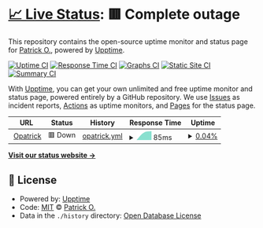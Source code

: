 # [📈 Live Status](https://demo.upptime.js.org): <!--live status--> **🟥 Complete outage**

This repository contains the open-source uptime monitor and status page for [Patrick O.](opatrick.com), powered by [Upptime](https://github.com/upptime/upptime).

[![Uptime CI](https://github.com/opatrickcloud/opatrick.com/workflows/Uptime%20CI/badge.svg)](https://github.com/opatrickcloud/opatrick.com/actions?query=workflow%3A%22Uptime+CI%22)
[![Response Time CI](https://github.com/opatrickcloud/opatrick.com/workflows/Response%20Time%20CI/badge.svg)](https://github.com/opatrickcloud/opatrick.com/actions?query=workflow%3A%22Response+Time+CI%22)
[![Graphs CI](https://github.com/opatrickcloud/opatrick.com/workflows/Graphs%20CI/badge.svg)](https://github.com/opatrickcloud/opatrick.com/actions?query=workflow%3A%22Graphs+CI%22)
[![Static Site CI](https://github.com/opatrickcloud/opatrick.com/workflows/Static%20Site%20CI/badge.svg)](https://github.com/opatrickcloud/opatrick.com/actions?query=workflow%3A%22Static+Site+CI%22)
[![Summary CI](https://github.com/opatrickcloud/opatrick.com/workflows/Summary%20CI/badge.svg)](https://github.com/opatrickcloud/opatrick.com/actions?query=workflow%3A%22Summary+CI%22)

With [Upptime](https://upptime.js.org), you can get your own unlimited and free uptime monitor and status page, powered entirely by a GitHub repository. We use [Issues](https://github.com/opatrickcloud/opatrick.com/issues) as incident reports, [Actions](https://github.com/opatrickcloud/opatrick.com/actions) as uptime monitors, and [Pages](https://demo.upptime.js.org) for the status page.

<!--start: status pages-->
<!-- This summary is generated by Upptime (https://github.com/upptime/upptime) -->
<!-- Do not edit this manually, your changes will be overwritten -->
<!-- prettier-ignore -->
| URL | Status | History | Response Time | Uptime |
| --- | ------ | ------- | ------------- | ------ |
| <img alt="" src="https://icons.duckduckgo.com/ip3/opatrick.com.ico" height="13"> [Opatrick](https://opatrick.com) | 🟥 Down | [opatrick.yml](https://github.com/opatrickcloud/opatrick.com/commits/HEAD/history/opatrick.yml) | <details><summary><img alt="Response time graph" src="./graphs/opatrick/response-time-week.png" height="20"> 85ms</summary><br><a href="https://opatrickcloud.github.io/opatrick.com/history/opatrick"><img alt="Response time 85" src="https://img.shields.io/endpoint?url=https%3A%2F%2Fraw.githubusercontent.com%2Fopatrickcloud%2Fopatrick.com%2FHEAD%2Fapi%2Fopatrick%2Fresponse-time.json"></a><br><a href="https://opatrickcloud.github.io/opatrick.com/history/opatrick"><img alt="24-hour response time 85" src="https://img.shields.io/endpoint?url=https%3A%2F%2Fraw.githubusercontent.com%2Fopatrickcloud%2Fopatrick.com%2FHEAD%2Fapi%2Fopatrick%2Fresponse-time-day.json"></a><br><a href="https://opatrickcloud.github.io/opatrick.com/history/opatrick"><img alt="7-day response time 85" src="https://img.shields.io/endpoint?url=https%3A%2F%2Fraw.githubusercontent.com%2Fopatrickcloud%2Fopatrick.com%2FHEAD%2Fapi%2Fopatrick%2Fresponse-time-week.json"></a><br><a href="https://opatrickcloud.github.io/opatrick.com/history/opatrick"><img alt="30-day response time 85" src="https://img.shields.io/endpoint?url=https%3A%2F%2Fraw.githubusercontent.com%2Fopatrickcloud%2Fopatrick.com%2FHEAD%2Fapi%2Fopatrick%2Fresponse-time-month.json"></a><br><a href="https://opatrickcloud.github.io/opatrick.com/history/opatrick"><img alt="1-year response time 85" src="https://img.shields.io/endpoint?url=https%3A%2F%2Fraw.githubusercontent.com%2Fopatrickcloud%2Fopatrick.com%2FHEAD%2Fapi%2Fopatrick%2Fresponse-time-year.json"></a></details> | <details><summary><a href="https://opatrickcloud.github.io/opatrick.com/history/opatrick">0.04%</a></summary><a href="https://opatrickcloud.github.io/opatrick.com/history/opatrick"><img alt="All-time uptime 0.04%" src="https://img.shields.io/endpoint?url=https%3A%2F%2Fraw.githubusercontent.com%2Fopatrickcloud%2Fopatrick.com%2FHEAD%2Fapi%2Fopatrick%2Fuptime.json"></a><br><a href="https://opatrickcloud.github.io/opatrick.com/history/opatrick"><img alt="24-hour uptime 0.04%" src="https://img.shields.io/endpoint?url=https%3A%2F%2Fraw.githubusercontent.com%2Fopatrickcloud%2Fopatrick.com%2FHEAD%2Fapi%2Fopatrick%2Fuptime-day.json"></a><br><a href="https://opatrickcloud.github.io/opatrick.com/history/opatrick"><img alt="7-day uptime 0.04%" src="https://img.shields.io/endpoint?url=https%3A%2F%2Fraw.githubusercontent.com%2Fopatrickcloud%2Fopatrick.com%2FHEAD%2Fapi%2Fopatrick%2Fuptime-week.json"></a><br><a href="https://opatrickcloud.github.io/opatrick.com/history/opatrick"><img alt="30-day uptime 0.04%" src="https://img.shields.io/endpoint?url=https%3A%2F%2Fraw.githubusercontent.com%2Fopatrickcloud%2Fopatrick.com%2FHEAD%2Fapi%2Fopatrick%2Fuptime-month.json"></a><br><a href="https://opatrickcloud.github.io/opatrick.com/history/opatrick"><img alt="1-year uptime 0.04%" src="https://img.shields.io/endpoint?url=https%3A%2F%2Fraw.githubusercontent.com%2Fopatrickcloud%2Fopatrick.com%2FHEAD%2Fapi%2Fopatrick%2Fuptime-year.json"></a></details>

<!--end: status pages-->

[**Visit our status website →**](https://demo.upptime.js.org)

## 📄 License

- Powered by: [Upptime](https://github.com/upptime/upptime)
- Code: [MIT](./LICENSE) © [Patrick O.](opatrick.com)
- Data in the `./history` directory: [Open Database License](https://opendatacommons.org/licenses/odbl/1-0/)
